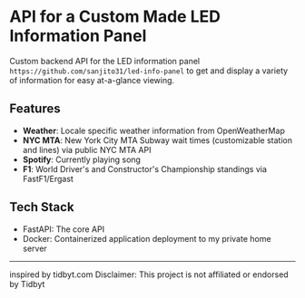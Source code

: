 # API for a Custom Made LED Information Panel

Custom backend API for the LED information panel ```https://github.com/sanjito31/led-info-panel``` to get and display a variety of information for easy at-a-glance viewing.

## Features
- **Weather**: Locale specific weather information from OpenWeatherMap
- **NYC MTA**: New York City MTA Subway wait times (customizable station and lines) via public NYC MTA API
- **Spotify**: Currently playing song 
- **F1**: World Driver's and Constructor's Championship standings via FastF1/Ergast

## Tech Stack
- FastAPI: The core API
- Docker: Containerized application deployment to my private home server
---
inspired by tidbyt.com
Disclaimer: This project is not affiliated or endorsed by Tidbyt
